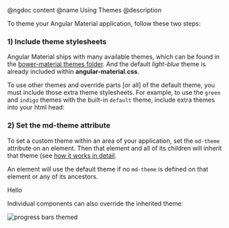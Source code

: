 @ngdoc content
@name Using Themes
@description

To theme your Angular Material application, follow these two steps:

### 1) Include theme stylesheets

Angular Material ships with many available themes, which can be found in the [bower-material themes folder](https://github.com/angular/bower-material/tree/master/themes). And the default *light-blue* theme is already included within **angular-material.css**.

To use other themes and override parts [or all] of the default theme, you must include those extra theme stylesheets. For example, to use the `green` and `indigo` themes with the built-in `default` theme, include extra themes into your html head:

<hljs lang="html">
<title>My App</title>

<script src="//ajax.googleapis.com/ajax/libs/angularjs/1.3.0/angular.js"></script>
<script src="//ajax.googleapis.com/ajax/libs/angularjs/1.3.0/angular-animate.min.js"></script>
<script src="//ajax.googleapis.com/ajax/libs/angularjs/1.3.0/angular-route.min.js"></script>
<script src="//ajax.googleapis.com/ajax/libs/angularjs/1.3.0/angular-aria.min.js"></script>
<script src="/bower_components/angular-material/angular-material.js"></script>

<!-- default themes and core styles -->
<link rel="stylesheet" href="/bower_components/angular-material/angular-material.css">

<!-- extra, overriding theme files -->
<link rel="stylesheet" href="/bower_components/angular-material/themes/indigo-theme.css">
<link rel="stylesheet" href="/bower_components/angular-material/themes/green-theme.css">

<!-- Your custom JavaScript code -->
<script src="myApp.js"></script>
</hljs>

### 2) Set the md-theme attribute

To set a custom theme within an area of your application, set the `md-theme` attribute on an element. Then that element and all of its children will inherit that theme (see [how it works in detail](http://localhost:8080/#/Theming/04_how_it_works). 

An element will use the default theme if no `md-theme` is defined on that element or any of its ancestors.

<hljs lang="html">
<div ng-app="myApp" ng-controller="myAppController" layout="vertical">
        
  <!-- The md-toolbar and all of its children will use the indigo theme -->
  <md-toolbar md-theme="indigo">
    
  </md-toolbar>
         
  <!-- The md-content and all of its children will use the green theme -->
  <md-content md-theme="green">
    
  </md-content>

  <!-- The button uses default-theme, since no md-theme is found -->
  <md-button>Hello</md-button>
    
</div>
</hljs>

Individual components can also override the inherited theme:

<hljs lang="html">
  <md-progress-linear md-theme="red" mode="determinate" ng-value="determinateValue" ></md-progress-linear>
  <md-progress-linear md-theme="deep-orange" mode="buffer" value="{{determinateValue}}" secondaryValue="{{determinateValue2}}"></md-progress-linear>
  <md-progress-linear md-theme="yellow" mode="{{mode}}" value="{{determinateValue}}"></md-progress-linear>
  <md-progress-linear md-theme="green" mode="determinate" ng-value="determinateValue" ></md-progress-linear>
  <md-progress-linear md-theme="blue" mode="buffer" value="{{determinateValue}}" secondaryValue="{{determinateValue2}}"></md-progress-linear>
  <md-progress-linear md-theme="indigo" mode="{{mode}}" value="{{determinateValue}}"></md-progress-linear>
</hljs>

<img src="https://cloud.githubusercontent.com/assets/210413/4825301/a45d735a-5f63-11e4-8597-60386f35fc68.png" alt="progress bars themed" style="max-width: 100%;">
